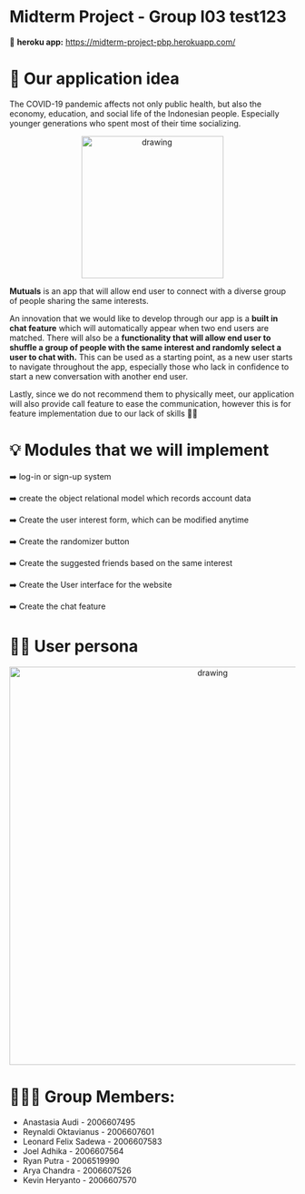 # Midterm Project - Group I03 test123

🔗 **heroku app:** https://midterm-project-pbp.herokuapp.com/

# 📱 Our application idea
The COVID-19 pandemic affects not only public health, but also the economy, education, and social life of the Indonesian people. Especially younger generations who spent most of their time socializing. 


<p align="center">
<img src="https://i.imgur.com/NFvUxkw.png" alt="drawing" width="250"/>
</p>

**Mutuals** is an app that will allow end user to connect with a diverse group of people sharing the same interests. 

An innovation that we would like to develop through our app is a **built in chat feature** which will automatically appear when two end users are matched. 
There will also be a **functionality that will allow end user to shuffle a group of people with the same interest and randomly select a user to chat with.** This can be used as a starting point, as a new user starts to navigate throughout the app, especially those who lack in confidence to start a new conversation with another end user. 

Lastly, since we do not recommend them to physically meet, our application will also provide call feature to ease the communication, however this is for feature implementation due to our lack of skills 👋🏼

# 💡 Modules that we will implement
➡️ log-in or sign-up system

➡️ create the object relational model which records account data 

➡️ Create the user interest form, which can be modified anytime 

➡️ Create the randomizer button

➡️ Create the suggested friends based on the same interest 

➡️ Create the User interface for the website 

➡️ Create the chat feature 

# 🧑🏻 User persona
<p align="center">
<img src="https://i.imgur.com/Ma6iRjk.png" alt="drawing" width="700"/>
</p>

# 👩🏻‍💻 Group Members: 
- Anastasia Audi - 2006607495
- Reynaldi Oktavianus - 2006607601 
- Leonard Felix Sadewa - 2006607583 
- Joel Adhika - 2006607564 
- Ryan Putra - 2006519990 
- Arya Chandra - 2006607526
- Kevin Heryanto - 2006607570

